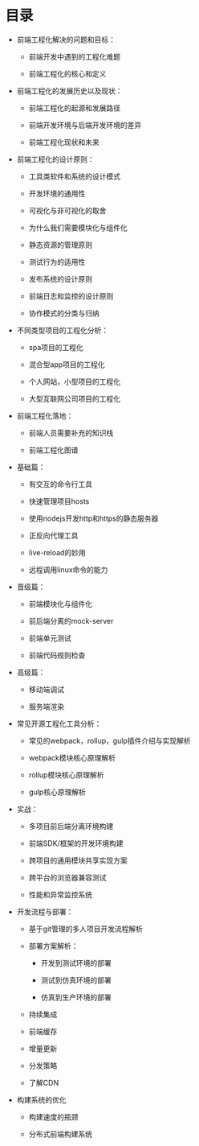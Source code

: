 # 目录

* 前端工程化解决的问题和目标：

  * 前端开发中遇到的工程化难题

  * 前端工程化的核心和定义

* 前端工程化的发展历史以及现状：

  * 前端工程化的起源和发展路径

  * 前端开发环境与后端开发环境的差异

  * 前端工程化现状和未来

* 前端工程化的设计原则：

  * 工具类软件和系统的设计模式

  * 开发环境的通用性

  * 可视化与非可视化的取舍

  * 为什么我们需要模块化与组件化

  * 静态资源的管理原则

  * 测试行为的适用性

  * 发布系统的设计原则

  * 前端日志和监控的设计原则

  * 协作模式的分类与归纳

* 不同类型项目的工程化分析：

  * spa项目的工程化

  * 混合型app项目的工程化

  * 个人网站，小型项目的工程化

  * 大型互联网公司项目的工程化

* 前端工程化落地：

  * 前端人员需要补充的知识栈

  * 前端工程化图谱

* 基础篇：

  * 有交互的命令行工具

  * 快速管理项目hosts

  * 使用nodejs开发http和https的静态服务器

  * 正反向代理工具

  * live-reload的妙用

  * 远程调用linux命令的能力

* 晋级篇：

  * 前端模块化与组件化

  * 前后端分离的mock-server

  * 前端单元测试

  * 前端代码规则检查

* 高级篇：

  * 移动端调试

  * 服务端渲染

* 常见开源工程化工具分析：

  * 常见的webpack，rollup，gulp插件介绍与实现解析

  * webpack模块核心原理解析

  * rollup模块核心原理解析

  * gulp核心原理解析

* 实战：

  * 多项目前后端分离环境构建

  * 前端SDK/框架的开发环境构建

  * 跨项目的通用模块共享实现方案

  * 跨平台的浏览器兼容测试

  * 性能和异常监控系统

* 开发流程与部署：

  * 基于git管理的多人项目开发流程解析

  * 部署方案解析：

    * 开发到测试环境的部署

    * 测试到仿真环境的部署

    * 仿真到生产环境的部署

  * 持续集成

  * 前端缓存

  * 增量更新

  * 分发策略

  * 了解CDN

* 构建系统的优化

  * 构建速度的瓶颈

  * 分布式前端构建系统



